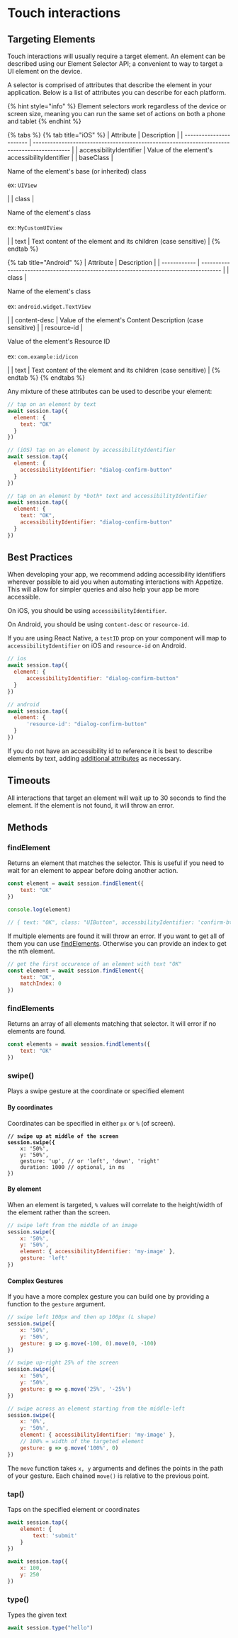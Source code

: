 # Touch interactions

## Targeting Elements

Touch interactions will usually require a target element. An element can be described using our Element Selector API; a convenient to way to target a UI element on the device.

A selector is comprised of attributes that describe the element in your application. Below is a list of attributes you can describe for each platform.

{% hint style="info" %}
Element selectors work regardless of the device or screen size, meaning you can run the same set of actions on both a phone and tablet
{% endhint %}

{% tabs %}
{% tab title="iOS" %}
| Attribute               | Description                                                                                 |
| ----------------------- | ------------------------------------------------------------------------------------------- |
| accessibilityIdentifier | Value of the element's accessibilityIdentifier                                              |
| baseClass               | <p>Name of the element's base (or inherited) class</p><p></p><p>ex: <code>UIView</code></p> |
| class                   | <p>Name of the element's class<br><br>ex: <code>MyCustomUIView</code></p>                   |
| text                    | Text content of the element and its children (case sensitive)                               |
{% endtab %}

{% tab title="Android" %}
| Attribute    | Description                                                                           |
| ------------ | ------------------------------------------------------------------------------------- |
| class        | <p>Name of the element's class<br><br>ex: <code>android.widget.TextView</code></p>    |
| content-desc | Value of the element's Content Description (case sensitive)                           |
| resource-id  | <p>Value of the element's Resource ID<br><br>ex: <code>com.example:id/icon</code></p> |
| text         | Text content of the element and its children (case sensitive)                         |
{% endtab %}
{% endtabs %}

Any mixture of these attributes can be used to describe your element:

```javascript
// tap on an element by text
await session.tap({
  element: {
    text: "OK"
  }  
})

// (iOS) tap on an element by accessibilityIdentifier
await session.tap({
  element: {
    accessibilityIdentifier: "dialog-confirm-button"
  }  
})

// tap on an element by *both* text and accessibilityIdentifier
await session.tap({
  element: {
    text: "OK",
    accessibilityIdentifier: "dialog-confirm-button"
  }  
})
```

## Best Practices

When developing your app, we recommend adding accessibility identifiers wherever possible to aid you when automating interactions with Appetize. This will allow for simpler queries and also help your app be more accessible.

On iOS, you should be using `accessibilityIdentifier`.

On Android, you should be using `content-desc` or `resource-id`.

If you are using React Native, a `testID` prop on your component will map to `accessibilityIdentifier` on iOS and `resource-id` on Android.

```javascript
// ios
await session.tap({
  element: {
      accessibilityIdentifier: "dialog-confirm-button"
  }
})

// android
await session.tap({
  element: {
      'resource-id': "dialog-confirm-button"
  }
})
```

If you do not have an accessibility id to reference it is best to describe elements by text, adding [additional attributes](touch-interactions.md#targeting-elements) as necessary.

## Timeouts

All interactions that target an element will wait up to 30 seconds to find the element. If the element is not found, it will throw an error.

## Methods

### findElement

Returns an element that matches the selector. This is useful if you need to wait for an element to appear before doing another action.

```javascript
const element = await session.findElement({
    text: "OK"
})

console.log(element)

// { text: "OK", class: "UIButton", accessbilityIdentifier: 'confirm-btn' }
```

If multiple elements are found it will throw an error. If you want to get all of them you can use [findElements](touch-interactions.md#findelements). Otherwise you can provide an index to get the nth element.

```javascript
// get the first occurence of an element with text "OK"
const element = await session.findElement({
    text: "OK",
    matchIndex: 0
})
```

### findElements

Returns an array of all elements matching that selector. It will error if no elements are found.

```javascript
const elements = await session.findElements({
    text: "OK"
})
```

### swipe()

Plays a swipe gesture at the coordinate or specified element

#### By coordinates

Coordinates can be specified in either `px` or `%` (of screen).

<pre class="language-javascript"><code class="lang-javascript"><strong>// swipe up at middle of the screen
</strong><strong>session.swipe({
</strong>    x: '50%',
    y: '50%',
    gesture: 'up', // or 'left', 'down', 'right'
    duration: 1000 // optional, in ms
})
</code></pre>

#### By element

When an element is targeted, `%` values will correlate to the height/width of the element rather than the screen.

```javascript
// swipe left from the middle of an image
session.swipe({
    x: '50%',
    y: '50%',
    element: { accessibilityIdentifier: 'my-image' },
    gesture: 'left'
})
```

#### Complex Gestures

If you have a more complex gesture you can build one by providing a function to the `gesture` argument.

```javascript
// swipe left 100px and then up 100px (L shape)
session.swipe({
    x: '50%',
    y: '50%',
    gesture: g => g.move(-100, 0).move(0, -100)
})

// swipe up-right 25% of the screen
session.swipe({
    x: '50%',
    y: '50%',
    gesture: g => g.move('25%', '-25%')
})

// swipe across an element starting from the middle-left
session.swipe({
    x: '0%',
    y: '50%',
    element: { accessibilityIdentifier: 'my-image' },
    // 100% = width of the targeted element
    gesture: g => g.move('100%', 0)
})
```

The `move` function takes `x, y` arguments and defines the points in the path of your gesture. Each chained `move()` is relative to the previous point.

### tap()

Taps on the specified element or coordinates

```javascript
await session.tap({ 
    element: { 
        text: 'submit' 
    }
})
```

```javascript
await session.tap({
    x: 100,
    y: 250
})
```

### type()

Types the given text

```javascript
await session.type("hello")
```
